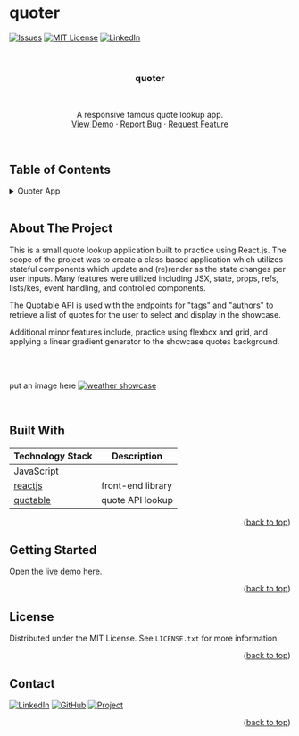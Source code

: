 # quoter

[![Issues][issues-shield]][issues-url]
[![MIT License][license-shield]][license-url]
[![LinkedIn][linkedin-shield]][linkedin-url]

<!-- PROJECT LOGO -->
<br />
<div align="center">

<h3 align="center">quoter</h3>
<br>
  <p align="center">
    A responsive famous quote lookup app.
    <br />
    <a href="#">View Demo</a>
    ·
    <a href="https://github.com/mike-uffelman/quoter-react-practice/issues">Report Bug</a>
    ·
    <a href="https://github.com/mike-uffelman/quoter-react-practice/issues">Request Feature</a>
  </p>
</div>
<br>

<!-- TABLE OF CONTENTS -->

## Table of Contents

<details>
  <summary>Quoter App</summary>
  <ol>
    <li>
      <a href="#about-the-project">About The Project</a>
      <ul>
        <li><a href="#built-with">Built With</a></li>
      </ul>
    </li>
    <li><a href="#getting-started">Getting Started</a></li>
    <li><a href="#license">License</a></li>
    <li><a href="#contact">Contact</a></li>
  </ol>
</details>
<br>
<!-- ABOUT THE PROJECT -->

## About The Project

This is a small quote lookup application built to practice using React.js. The scope of the project was to create a class based application which utilizes stateful components which update and (re)render as the state changes per user inputs. Many features were utilized including JSX, state, props, refs, lists/kes, event handling, and controlled components.

The Quotable API is used with the endpoints for "tags" and "authors" to retrieve a list of quotes for the user to select and display in the showcase.

Additional minor features include, practice using flexbox and grid, and applying a linear gradient generator to the showcase quotes background.

<br><br>

put an image here
[![weather showcase][product-screenshot]]('./images/weather-showcase.png')

<br>

## Built With

| Technology Stack                                               | Description       |
| -------------------------------------------------------------- | ----------------- |
| JavaScript                                                     |                   |
| [reactjs](https://reactjs.org/)                                | front-end library |
| [quotable](https://github.com/lukePeavey/quotable#list-quotes) | quote API lookup  |

<p align="right">(<a href="#quoter">back to top</a>)</p>

<!-- GETTING STARTED -->

## Getting Started

Open the [live demo here](https://main--cranky-booth-057572.netlify.app/).

<p align="right">(<a href="#quoter">back to top</a>)</p>

<!-- LICENSE -->

## License

Distributed under the MIT License. See `LICENSE.txt` for more information.

<p align="right">(<a href="#quoter">back to top</a>)</p>

<!-- CONTACT -->

## Contact

[![LinkedIn][linkedin-shield]][linkedin-url]
[![GitHub][github-shield]][github-url]
[![Project][project-shield]][project-repo]

<p align="right">(<a href="#quoter">back to top</a>)</p>

[issues-shield]: https://img.shields.io/github/issues/mike-uffelman/quoter-react-practice.svg?labelcolor=green
[issues-url]: https://github.com/mike-uffelman/quoter-react-practice/issues
[license-shield]: https://img.shields.io/github/license/mike-uffelman/quoter-react-practice.svg
[license-url]: https://github.com/mike-uffelman/quoter-react-practice/blob/master/LICENSE.txt
[linkedin-shield]: https://img.shields.io/badge/LinkedIn-profile-blue
[linkedin-url]: https://www.linkedin.com/in/michael-uffelman-34289521/
[github-url]: https://github.com/mike-uffelman
[github-shield]: https://img.shields.io/badge/GitHub-profle-orange
[project-shield]: https://img.shields.io/badge/GitHub-repo-gray?color=#6cc644
[project-repo]: https://github.com/mike-uffelman/quoter-react-practice
[product-screenshot]: public/images/weather-showcase.png
